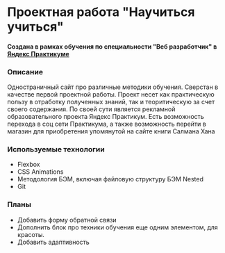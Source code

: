 # Проектная работа "Научиться учиться"
#### Создана в рамках обучения по специальности "Веб разработчик" в [Яндекс Практикуме](https://praktikum.yandex.ru)

### Описание
Одностраничный сайт про различные методики обучения.
Сверстан в качестве первой проектной работы.
Проект несет как практическую пользу в отработку полученных знаний, так и теоритическую за счет своего содержания.
По своей сути является рекламной образовательного проекта Яндекс Практикум.
Есть возможность перехода в соц сети Практикума, а также возможность перейти в магазин для приобретения упомянутой на сайте книги Салмана Хана

### Используемые технологии
* Flexbox
* CSS Animations
* Методология БЭМ, включая файловую структуру БЭМ Nested
* Git

### Планы
* Добавить форму обратной связи
* Дополнить блок про техники обучения еще одним элементом, для красоты.
* Добавить адаптивность
